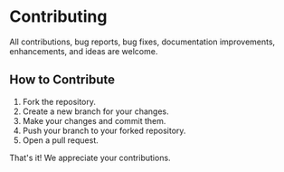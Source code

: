 # Contributing

All contributions, bug reports, bug fixes, documentation improvements, enhancements, and ideas are welcome.

## How to Contribute

1. Fork the repository.
2. Create a new branch for your changes.
3. Make your changes and commit them.
4. Push your branch to your forked repository.
5. Open a pull request.

That's it! We appreciate your contributions.

